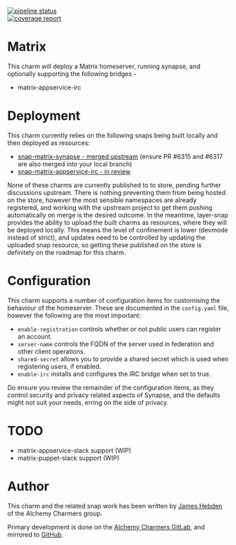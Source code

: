 [![pipeline status](https://git.ec0.io/alchemy-charmers/charm-matrix/badges/master/pipeline.svg)](https://git.ec0.io/alchemy-charmers/charm-matrix/commits/master)                                                                  
[![coverage report](https://git.ec0.io/alchemy-charmers/charm-matrix/badges/master/coverage.svg)](https://git.ec0.io/alchemy-charmers/charm-matrix/commits/master)

Matrix
======

This charm will deploy a Matrix homeserver, running synapse, and optionally supporting the following bridges -
* matrix-appservice-irc

Deployment
==========

This charm currently relies on the following snaps being built locally and then deployed as resources:
* [snap-matrix-synapse - merged upstream](https://github.com/matrix-org/matrix-synapse) (ensure PR #6315 and #6317 are also merged into your local branch)
* [snap-matrix-appservice-irc - in review](https://github.com/matrix-org/matrix-appservice-irc/pull/807)

None of these charms are currently published to to store, pending further discussions upstream.
There is nothing preventing them from being hosted on the store, however the most sensible
namespaces are already registered, and working with the upstream project to get them pushing
automatically on merge is the desired outcome.
In the meantime, layer-snap provides the ability to upload the built charms as resources, where they will be deployed locally.
This means the level of confinement is lower (devmode instead of strict), and updates need to be
controlled by updating the uploaded snap resource, so getting these published on the store is
definitely on the roadmap for this charm.

Configuration
=============

This charm supports a number of configuration items for customising the behaviour of the homeserver.
These are documented in the `config.yaml` file, however the following are the most important:

* `enable-registration` controls whether or not public users can register an account.
* `server-name` controls the FQDN of the server used in federation and other client operations.
* `shared-secret` allows you to provide a shared secret which is used when registering users, if enabled.
* `enable-irc` installs and configures the IRC bridge when set to true.

Do ensure you review the remainder of the configuration items, as they control security and privacy related aspects of Synapse, and the
defaults might not suit your needs, erring on the side of privacy.

TODO
====

* matrix-appservice-slack support (WIP)
* matrix-puppet-slack support (WIP)

Author
======

This charm and the related snap work has been written by [James Hebden](mailto:james+matrix@ec0.io) of the Alchemy Charmers group.

Primary development is done on the [Alchemy Charmers GitLab](https://git.ec0.io/alchemy-charmers), and mirrored to [GitHub](https://github.com/alchemy-charmers).
